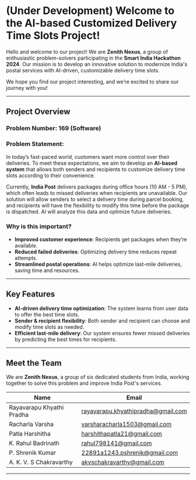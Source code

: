 # (Under Development) Welcome to the AI-based Customized Delivery Time Slots Project!

Hello and welcome to our project! We are **Zenith Nexus**, a group of enthusiastic problem-solvers participating in the **Smart India Hackathon 2024**. Our mission is to develop an innovative solution to modernize India's postal services with AI-driven, customizable delivery time slots.

We hope you find our project interesting, and we’re excited to share our journey with you!

---

## Project Overview

### Problem Number: 169 (Software)

### Problem Statement:
In today’s fast-paced world, customers want more control over their deliveries. To meet these expectations, we aim to develop an **AI-based system** that allows both senders and recipients to customize delivery time slots according to their convenience. 

Currently, **India Post** delivers packages during office hours (10 AM - 5 PM), which often leads to missed deliveries when recipients are unavailable. Our solution will allow senders to select a delivery time during parcel booking, and recipients will have the flexibility to modify this time before the package is dispatched. AI will analyze this data and optimize future deliveries.

### Why is this important?
- **Improved customer experience**: Recipients get packages when they’re available.
- **Reduced failed deliveries**: Optimizing delivery time reduces repeat attempts.
- **Streamlined postal operations**: AI helps optimize last-mile deliveries, saving time and resources.

---

## Key Features

- **AI-driven delivery time optimization**: The system learns from user data to offer the best time slots.
- **Sender & recipient flexibility**: Both sender and recipient can choose and modify time slots as needed.
- **Efficient last-mile delivery**: Our system ensures fewer missed deliveries by predicting the best times for recipients.
---

## Meet the Team

We are **Zenith Nexus**, a group of six dedicated students from India, working together to solve this problem and improve India Post's services.

| Name                      | Email                                |
| ------------------------- | ------------------------------------ |
| Rayavarapu Khyathi Pradha  | rayavarapu.khyathipradha@gmail.com   |
| Racharla Varsha            | varsharacharla1503@gmail.com         |
| Patla Harshitha            | harshithapatla21@gmail.com           |
| K. Rahul Badrinath         | rahul798141@gmail.com                |
| P. Shrenik Kumar           | 22891a1243.pshrenik@gmail.com        |
| A. K. V. S Chakravarthy    | akvschakravarthy@gmail.com           |

---
